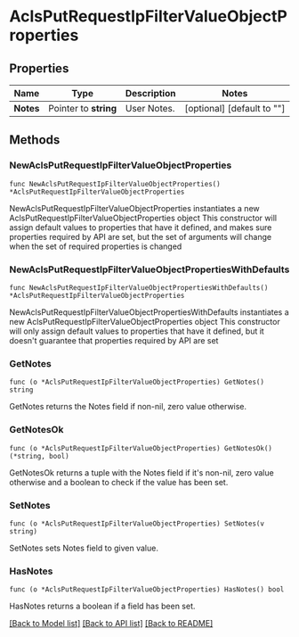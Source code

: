 # AclsPutRequestIpFilterValueObjectProperties

## Properties

Name | Type | Description | Notes
------------ | ------------- | ------------- | -------------
**Notes** | Pointer to **string** | User Notes. | [optional] [default to ""]

## Methods

### NewAclsPutRequestIpFilterValueObjectProperties

`func NewAclsPutRequestIpFilterValueObjectProperties() *AclsPutRequestIpFilterValueObjectProperties`

NewAclsPutRequestIpFilterValueObjectProperties instantiates a new AclsPutRequestIpFilterValueObjectProperties object
This constructor will assign default values to properties that have it defined,
and makes sure properties required by API are set, but the set of arguments
will change when the set of required properties is changed

### NewAclsPutRequestIpFilterValueObjectPropertiesWithDefaults

`func NewAclsPutRequestIpFilterValueObjectPropertiesWithDefaults() *AclsPutRequestIpFilterValueObjectProperties`

NewAclsPutRequestIpFilterValueObjectPropertiesWithDefaults instantiates a new AclsPutRequestIpFilterValueObjectProperties object
This constructor will only assign default values to properties that have it defined,
but it doesn't guarantee that properties required by API are set

### GetNotes

`func (o *AclsPutRequestIpFilterValueObjectProperties) GetNotes() string`

GetNotes returns the Notes field if non-nil, zero value otherwise.

### GetNotesOk

`func (o *AclsPutRequestIpFilterValueObjectProperties) GetNotesOk() (*string, bool)`

GetNotesOk returns a tuple with the Notes field if it's non-nil, zero value otherwise
and a boolean to check if the value has been set.

### SetNotes

`func (o *AclsPutRequestIpFilterValueObjectProperties) SetNotes(v string)`

SetNotes sets Notes field to given value.

### HasNotes

`func (o *AclsPutRequestIpFilterValueObjectProperties) HasNotes() bool`

HasNotes returns a boolean if a field has been set.


[[Back to Model list]](../README.md#documentation-for-models) [[Back to API list]](../README.md#documentation-for-api-endpoints) [[Back to README]](../README.md)



